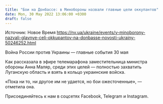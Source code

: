 ```yaml
---
title: "Бои на Донбассе: в Минобороны назвали главные цели оккупантов"
date: Mon, 30 May 2022 13:06:00 +0300
draft: false
---
```

Источник: Новое Время https://nv.ua/ukraine/events/v-minoborony-nazvali-glavnye-celi-okkupantov-na-donbasse-novosti-ukrainy-50246252.html


Война России против Украины — главные события 30 мая

Как рассказала в эфире телемарафона заместительница министра обороны Анна Маляр, среди этих целей — полностью захватить Луганскую область и взять в кольцо украинские войска.

«Пока ни то, ни другое им не удается, но бои ожесточенные», — отметила она.

Присоединяйтесь к нам в соцсетях Facebook, Telegram и Instagram.

